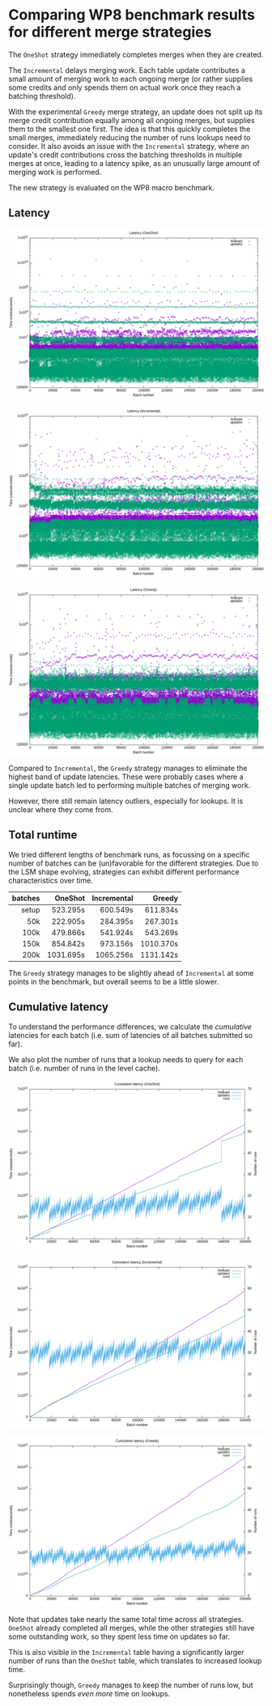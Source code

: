 # Comparing WP8 benchmark results for different merge strategies

The `OneShot` strategy immediately completes merges when they are created.

The `Incremental` delays merging work. Each table update contributes a small amount of merging work to each ongoing merge (or rather supplies some credits and only spends them on actual work once they reach a batching threshold).

With the experimental `Greedy` merge strategy, an update does not split up its merge credit contribution equally among all ongoing merges, but supplies them to the smallest one first. The idea is that this quickly completes the small merges, immediately reducing the number of runs lookups need to consider. It also avoids an issue with the `Incremental` strategy, where an update's credit contributions cross the batching thresholds in multiple merges at once, leading to a latency spike, as an unusually large amount of merging work is performed.

The new strategy is evaluated on the WP8 macro benchmark.

## Latency

![latency distribution for OneShot strategy](_bench_wp8_oneshot/latency-200000.png)

![latency distribution for Incremental strategy](_bench_wp8_incremental/latency-200000.png)

![latency distribution for Greedy strategy](_bench_wp8_greedy/latency-200000.png)

Compared to `Incremental`, the `Greedy` strategy manages to eliminate the highest band of update latencies. These were probably cases where a single update batch led to performing multiple batches of merging work.

However, there still remain latency outliers, especially for lookups. It is unclear where they come from.

## Total runtime

We tried different lengths of benchmark runs, as focussing on a specific number of batches can be (un)favorable for the different strategies. Due to the LSM shape evolving, strategies can exhibit different performance characteristics over time.

| batches | OneShot   | Incremental  | Greedy    |
| ------: | --------: | -----------: | --------: |
|   setup |  523.295s |     600.549s |  611.834s |
|     50k |  222.905s |     284.395s |  267.301s |
|    100k |  479.866s |     541.924s |  543.269s |
|    150k |  854.842s |     973.156s | 1010.370s |
|    200k | 1031.695s |    1065.256s | 1131.142s |

The `Greedy` strategy manages to be slightly ahead of `Incremental` at some points in the benchmark, but overall seems to be a little slower.

## Cumulative latency

To understand the performance differences, we calculate the *cumulative* latencies for each batch (i.e. sum of latencies of all batches submitted so far).

We also plot the number of runs that a lookup needs to query for each batch (i.e. number of runs in the level cache).

![cumulative latency for OneShot strategy](_bench_wp8_oneshot/latency-cumulative-200000.png)

![cumulative latency for Incremental strategy](_bench_wp8_incremental/latency-cumulative-200000.png)

![cumulative latency for Greedy strategy](_bench_wp8_greedy/latency-cumulative-200000.png)

Note that updates take nearly the same total time across all strategies.
`OneShot` already completed all merges, while the other strategies still have some outstanding work, so they spent less time on updates so far.

This is also visible in the `Incremental` table having a significantly larger number of runs than the `OneShot` table, which translates to increased lookup time.

Surprisingly though, `Greedy` manages to keep the number of runs low, but nonetheless spends *even more* time on lookups.
